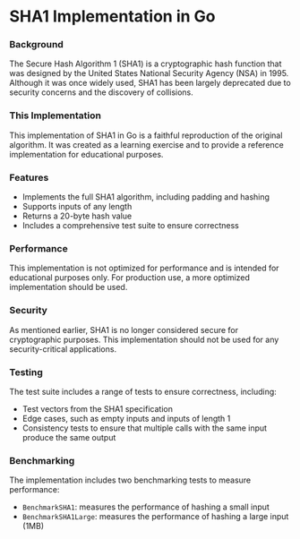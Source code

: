 # SHA1 Implementation in Go

### Background

The Secure Hash Algorithm 1 (SHA1) is a cryptographic hash function that was designed by the United States National Security Agency (NSA) in 1995. Although it was once widely used, SHA1 has been largely deprecated due to security concerns and the discovery of collisions.

### This Implementation

This implementation of SHA1 in Go is a faithful reproduction of the original algorithm. It was created as a learning exercise and to provide a reference implementation for educational purposes.

### Features

- Implements the full SHA1 algorithm, including padding and hashing
- Supports inputs of any length
- Returns a 20-byte hash value
- Includes a comprehensive test suite to ensure correctness

### Performance

This implementation is not optimized for performance and is intended for educational purposes only. For production use, a more optimized implementation should be used.

### Security

As mentioned earlier, SHA1 is no longer considered secure for cryptographic purposes. This implementation should not be used for any security-critical applications.

### Testing

The test suite includes a range of tests to ensure correctness, including:

- Test vectors from the SHA1 specification
- Edge cases, such as empty inputs and inputs of length 1
- Consistency tests to ensure that multiple calls with the same input produce the same output

### Benchmarking

The implementation includes two benchmarking tests to measure performance:

- `BenchmarkSHA1`: measures the performance of hashing a small input
- `BenchmarkSHA1Large`: measures the performance of hashing a large input (1MB)
